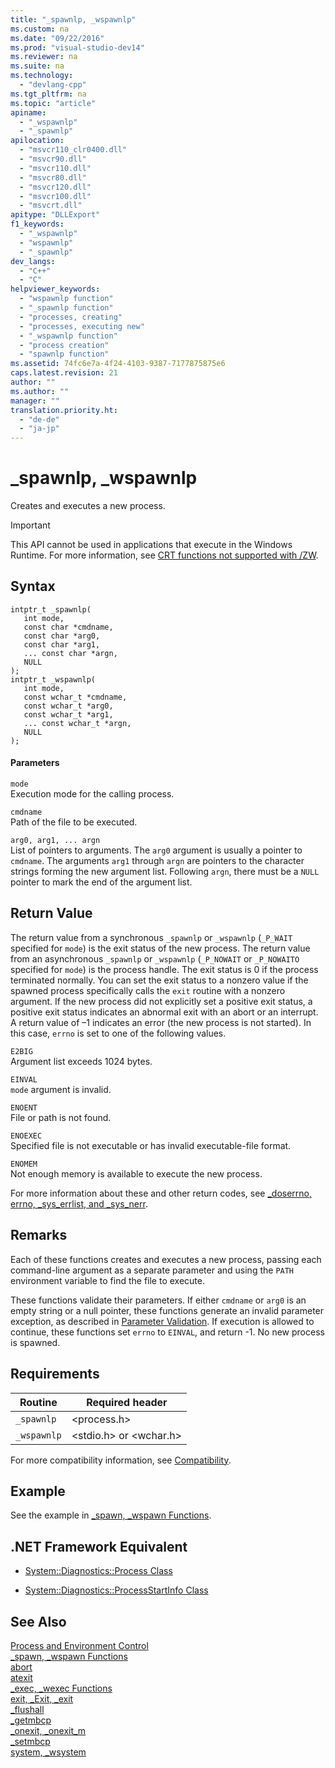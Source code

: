 ```yaml
---
title: "_spawnlp, _wspawnlp"
ms.custom: na
ms.date: "09/22/2016"
ms.prod: "visual-studio-dev14"
ms.reviewer: na
ms.suite: na
ms.technology: 
  - "devlang-cpp"
ms.tgt_pltfrm: na
ms.topic: "article"
apiname: 
  - "_wspawnlp"
  - "_spawnlp"
apilocation: 
  - "msvcr110_clr0400.dll"
  - "msvcr90.dll"
  - "msvcr110.dll"
  - "msvcr80.dll"
  - "msvcr120.dll"
  - "msvcr100.dll"
  - "msvcrt.dll"
apitype: "DLLExport"
f1_keywords: 
  - "_wspawnlp"
  - "wspawnlp"
  - "_spawnlp"
dev_langs: 
  - "C++"
  - "C"
helpviewer_keywords: 
  - "wspawnlp function"
  - "_spawnlp function"
  - "processes, creating"
  - "processes, executing new"
  - "_wspawnlp function"
  - "process creation"
  - "spawnlp function"
ms.assetid: 74fc6e7a-4f24-4103-9387-7177875875e6
caps.latest.revision: 21
author: ""
ms.author: ""
manager: ""
translation.priority.ht: 
  - "de-de"
  - "ja-jp"
---
```

# _spawnlp, _wspawnlp
Creates and executes a new process.  
  
> [!IMPORTANT]
>  This API cannot be used in applications that execute in the Windows Runtime. For more information, see [CRT functions not supported with /ZW](http://msdn.microsoft.com/library/windows/apps/jj606124.aspx).  
  
## Syntax  
  
```  
intptr_t _spawnlp(  
   int mode,  
   const char *cmdname,  
   const char *arg0,  
   const char *arg1,  
   ... const char *argn,  
   NULL   
);  
intptr_t _wspawnlp(  
   int mode,  
   const wchar_t *cmdname,  
   const wchar_t *arg0,  
   const wchar_t *arg1,  
   ... const wchar_t *argn,  
   NULL   
);  
```  
  
#### Parameters  
 `mode`  
 Execution mode for the calling process.  
  
 `cmdname`  
 Path of the file to be executed.  
  
 `arg0, arg1, ... argn`  
 List of pointers to arguments. The `arg0` argument is usually a pointer to `cmdname`. The arguments `arg1` through `argn` are pointers to the character strings forming the new argument list. Following `argn`, there must be a `NULL` pointer to mark the end of the argument list.  
  
## Return Value  
 The return value from a synchronous `_spawnlp` or `_wspawnlp` (`_P_WAIT` specified for `mode`) is the exit status of the new process. The return value from an asynchronous `_spawnlp` or `_wspawnlp` (`_P_NOWAIT` or `_P_NOWAITO` specified for `mode`) is the process handle. The exit status is 0 if the process terminated normally. You can set the exit status to a nonzero value if the spawned process specifically calls the `exit` routine with a nonzero argument. If the new process did not explicitly set a positive exit status, a positive exit status indicates an abnormal exit with an abort or an interrupt. A return value of –1 indicates an error (the new process is not started). In this case, `errno` is set to one of the following values.  
  
 `E2BIG`  
 Argument list exceeds 1024 bytes.  
  
 `EINVAL`  
 `mode` argument is invalid.  
  
 `ENOENT`  
 File or path is not found.  
  
 `ENOEXEC`  
 Specified file is not executable or has invalid executable-file format.  
  
 `ENOMEM`  
 Not enough memory is available to execute the new process.  
  
 For more information about these and other return codes, see [_doserrno, errno, _sys_errlist, and _sys_nerr](../vs140/errno--_doserrno--_sys_errlist--and-_sys_nerr.md).  
  
## Remarks  
 Each of these functions creates and executes a new process, passing each command-line argument as a separate parameter and using the `PATH` environment variable to find the file to execute.  
  
 These functions validate their parameters. If either `cmdname` or `arg0` is an empty string or a null pointer, these functions generate an invalid parameter exception, as described in [Parameter Validation](../vs140/parameter-validation.md). If execution is allowed to continue, these functions set `errno` to `EINVAL`, and return -1. No new process is spawned.  
  
## Requirements  
  
|Routine|Required header|  
|-------------|---------------------|  
|`_spawnlp`|<process.h>|  
|`_wspawnlp`|<stdio.h> or <wchar.h>|  
  
 For more compatibility information, see [Compatibility](../vs140/compatibility.md).  
  
## Example  
 See the example in [_spawn, _wspawn Functions](../vs140/_spawn--_wspawn-functions.md).  
  
## .NET Framework Equivalent  
  
-   [System::Diagnostics::Process Class](https://msdn.microsoft.com/en-us/library/system.diagnostics.process.aspx)  
  
-   [System::Diagnostics::ProcessStartInfo Class](https://msdn.microsoft.com/en-us/library/system.diagnostics.processstartinfo.aspx)  
  
## See Also  
 [Process and Environment Control](../vs140/process-and-environment-control.md)   
 [_spawn, _wspawn Functions](../vs140/_spawn--_wspawn-functions.md)   
 [abort](../vs140/abort.md)   
 [atexit](../vs140/atexit.md)   
 [_exec, _wexec Functions](../vs140/_exec--_wexec-functions.md)   
 [exit, _Exit, _exit](../vs140/exit--_exit--_exit.md)   
 [_flushall](../vs140/_flushall.md)   
 [_getmbcp](../vs140/_getmbcp.md)   
 [_onexit, _onexit_m](../vs140/_onexit--_onexit_m.md)   
 [_setmbcp](../vs140/_setmbcp.md)   
 [system, _wsystem](../vs140/system--_wsystem.md)